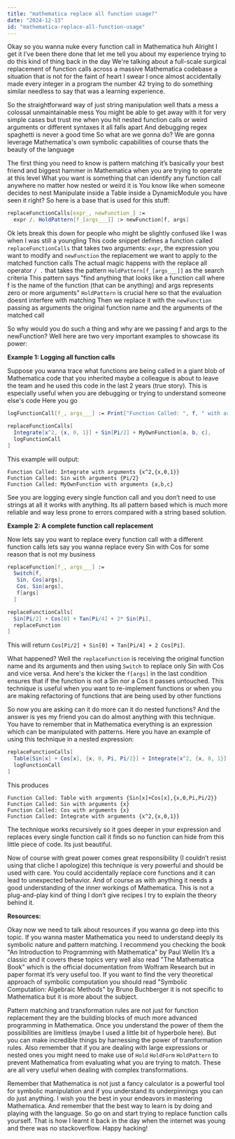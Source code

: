 ```yaml
---
title: "mathematica replace all function usage?"
date: "2024-12-13"
id: "mathematica-replace-all-function-usage"
---
```


Okay so you wanna nuke every function call in Mathematica huh Alright I get it I’ve been there done that let me tell you about my experience trying to do this kind of thing back in the day We're talking about a full-scale surgical replacement of function calls across a massive Mathematica codebase a situation that is not for the faint of heart I swear I once almost accidentally made every integer in a program the number 42 trying to do something similar needless to say that was a learning experience.

So the straightforward way of just string manipulation well thats a mess a colossal unmaintainable mess You might be able to get away with it for very simple cases but trust me when you hit nested function calls or weird arguments or different syntaxes it all falls apart And debugging regex spaghetti is never a good time So what are we gonna do? We are gonna leverage Mathematica's own symbolic capabilities of course thats the beauty of the language

The first thing you need to know is pattern matching it’s basically your best friend and biggest hammer in Mathematica when you are trying to operate at this level What you want is something that can identify any function call anywhere no matter how nested or weird it is You know like when someone decides to nest Manipulate inside a Table inside a DynamicModule you have seen it right? So here is a base that is used for this stuff:

```mathematica
replaceFunctionCalls[expr_, newFunction_] :=
  expr /. HoldPattern[f_[args___]] :> newFunction[f, args]
```

Ok lets break this down for people who might be slightly confused like I was when I was still a youngling This code snippet defines a function called `replaceFunctionCalls` that takes two arguments: `expr`, the expression you want to modify and `newFunction` the replacement we want to apply to the matched function calls The actual magic happens with the replace all operator `/ .` that takes the pattern `HoldPattern[f_[args___]]` as the search criteria This pattern says "find anything that looks like a function call where f is the name of the function (that can be anything) and args represents zero or more arguments" `HoldPattern` is crucial here so that the evaluation doesnt interfere with matching Then we replace it with the `newFunction` passing as arguments the original function name and the arguments of the matched call

So why would you do such a thing and why are we passing f and args to the newFunction? Well here are two very important examples to showcase its power:

**Example 1: Logging all function calls**

Suppose you wanna trace what functions are being called in a giant blob of Mathematica code that you inherited maybe a colleague is about to leave the team and he used this code in the last 2 years (true story). This is especially useful when you are debugging or trying to understand someone else's code Here you go

```mathematica
logFunctionCall[f_, args___] := Print["Function Called: ", f, " with arguments ", {args}]

replaceFunctionCalls[
  Integrate[x^2, {x, 0, 1}] + Sin[Pi/2] + MyOwnFunction[a, b, c],
  logFunctionCall
]
```
This example will output:

```
Function Called: Integrate with arguments {x^2,{x,0,1}}
Function Called: Sin with arguments {Pi/2}
Function Called: MyOwnFunction with arguments {a,b,c}
```

See you are logging every single function call and you don’t need to use strings at all it works with anything. Its all pattern based which is much more reliable and way less prone to errors compared with a string based solution.

**Example 2: A complete function call replacement**

Now lets say you want to replace every function call with a different function calls lets say you wanna replace every Sin with Cos for some reason that is not my business

```mathematica
replaceFunction[f_, args___] :=
  Switch[f,
   Sin, Cos[args],
   Cos, Sin[args],
   f[args]
  ]

replaceFunctionCalls[
  Sin[Pi/2] + Cos[0] + Tan[Pi/4] + 2* Sin[Pi],
  replaceFunction
]
```
This will return `Cos[Pi/2] + Sin[0] + Tan[Pi/4] + 2 Cos[Pi]`.

What happened? Well the `replaceFunction` is receiving the original function name and its arguments and then using `Switch` to replace only Sin with Cos and vice versa. And here's the kicker the `f[args]` in the last condition ensures that if the function is not a Sin nor a Cos it passes untouched. This technique is useful when you want to re-implement functions or when you are making refactoring of functions that are being used by other functions

So now you are asking can it do more can it do nested functions? And the answer is yes my friend you can do almost anything with this technique. You have to remember that in Mathematica everything is an expression which can be manipulated with patterns. Here you have an example of using this technique in a nested expression:

```mathematica
replaceFunctionCalls[
  Table[Sin[x] + Cos[x], {x, 0, Pi, Pi/2}] + Integrate[x^2, {x, 0, 1}] ,
  logFunctionCall
]
```

This produces

```
Function Called: Table with arguments {Sin[x]+Cos[x],{x,0,Pi,Pi/2}}
Function Called: Sin with arguments {x}
Function Called: Cos with arguments {x}
Function Called: Integrate with arguments {x^2,{x,0,1}}
```

The technique works recursively so it goes deeper in your expression and replaces every single function call it finds so no function can hide from this little piece of code. Its just beautiful.

Now of course with great power comes great responsibility (I couldn’t resist using that cliche I apologize) this technique is very powerful and should be used with care. You could accidentally replace core functions and it can lead to unexpected behavior. And of course as with anything it needs a good understanding of the inner workings of Mathematica. This is not a plug-and-play kind of thing I don’t give recipes I try to explain the theory behind it.

**Resources:**

Okay now we need to talk about resources if you wanna go deep into this topic. If you wanna master Mathematica you need to understand deeply its symbolic nature and pattern matching. I recommend you checking the book "An Introduction to Programming with Mathematica" by Paul Wellin It’s a classic and it covers these topics very well also read "The Mathematica Book" which is the official documentation from Wolfram Research but in paper format it’s very useful too. If you want to find the very theoretical approach of symbolic computation you should read "Symbolic Computation: Algebraic Methods" by Bruno Buchberger it is not specific to Mathematica but it is more about the subject.

Pattern matching and transformation rules are not just for function replacement they are the building blocks of much more advanced programming in Mathematica. Once you understand the power of them the possibilities are limitless (maybe I used a little bit of hyperbole here). But you can make incredible things by harnessing the power of transformation rules. Also remember that if you are dealing with large expressions or nested ones you might need to make use of `Hold` `HoldForm` `HoldPattern` to prevent Mathematica from evaluating what you are trying to match. These are all very useful when dealing with complex transformations.

Remember that Mathematica is not just a fancy calculator is a powerful tool for symbolic manipulation and if you understand its underpinnings you can do just anything. I wish you the best in your endeavors in mastering Mathematica. And remember that the best way to learn is by doing and playing with the language. So go on and start trying to replace function calls yourself. That is how I learnt it back in the day when the internet was young and there was no stackoverflow. Happy hacking!
